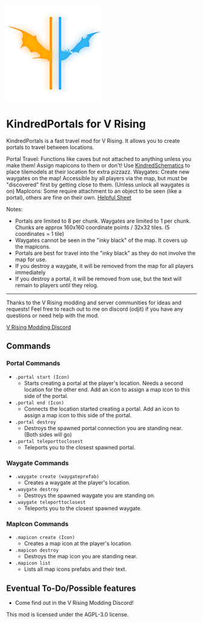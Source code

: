![](logo.png)
# KindredPortals for V Rising
KindredPortals is a fast travel mod for V Rising. It allows you to create portals to travel between locations.

Portal Travel: Functions like caves but not attached to anything unless you make them! Assign mapicons to them or don't! Use [KindredSchematics](https://thunderstore.io/c/v-rising/p/odjit/KindredSchematics/) to place tilemodels at their location for extra pizzazz.
Waygates: Create new waygates on the map! Accessible by all players via the map, but must be "discovered" first by getting close to them. (Unless unlock all waygates is on)
MapIcons: Some require attachment to an object to be seen (like a portal), others are fine on their own. [Helpful Sheet](https://docs.google.com/spreadsheets/d/1FcbO8aMtH2FtSx-ntoMXjoyXhfGQkjnjzj1nkeR2Tk4/edit?usp=sharing)


Notes: 
- Portals are limited to 8 per chunk. Waygates are limited to 1 per chunk. Chunks are approx 160x160 coordinate points / 32x32 tiles. (5 coordinates = 1 tile)
- Waygates cannot be seen in the "inky black" of the map. It covers up the mapicons.
- Portals are best for travel into the "inky black" as they do not involve the map for use.
- If you destroy a waygate, it will be removed from the map for all players immediately
- If you destroy a portal, it will be removed from use, but the text will remain to players until they relog.

---
Thanks to the V Rising modding and server communities for ideas and requests!
Feel free to reach out to me on discord (odjit) if you have any questions or need help with the mod.

[V Rising Modding Discord](https://vrisingmods.com/discord)

## Commands

### Portal Commands
- `.portal start (Icon)` 
  - Starts creating a portal at the player's location.  Needs a second location for the other end. Add an icon to assign a map icon to this side of the portal.
- `.portal end (Icon)`
  - Connects the location started creating a portal. Add an icon to assign a map icon to this side of the portal.
- `.portal destroy`
  - Destroys the spawned portal connection you are standing near. (Both sides will go)
- `.portal teleporttoclosest`
  - Teleports you to the closest spawned portal.


### Waygate Commands
- `.waygate create (waygateprefab)`
  - Creates a waygate at the player's location.
- `.waygate destroy`
  - Destroys the spawned waygate you are standing on.
- `.waygate teleporttoclosest`
  - Teleports you to the closest spawned waygate.


### MapIcon Commands
- `.mapicon create (Icon)`
  - Creates a map icon at the player's location.
- `.mapicon destroy`
  - Destroys the map icon you are standing near.
- `.mapicon list`
  - Lists all map icons prefabs and their text.

	
## Eventual To-Do/Possible features
- Come find out in the V Rising Modding Discord!

This mod is licensed under the AGPL-3.0 license.